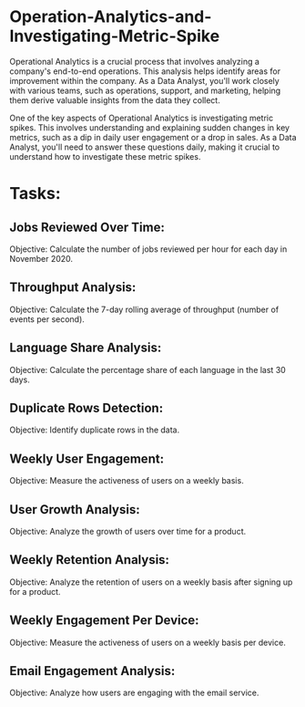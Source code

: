 # Operation-Analytics-and-Investigating-Metric-Spike
Operational Analytics is a crucial process that involves analyzing a company's end-to-end operations. This analysis helps identify areas for improvement within the company. As a Data Analyst, you'll work closely with various teams, such as operations, support, and marketing, helping them derive valuable insights from the data they collect.

One of the key aspects of Operational Analytics is investigating metric spikes. This involves understanding and explaining sudden changes in key metrics, such as a dip in daily user engagement or a drop in sales. As a Data Analyst, you'll need to answer these questions daily, making it crucial to understand how to investigate these metric spikes.

# Tasks:

## Jobs Reviewed Over Time:
Objective: Calculate the number of jobs reviewed per hour for each day in November 2020.

##  Throughput Analysis:
Objective: Calculate the 7-day rolling average of throughput (number of events per second).

##  Language Share Analysis:
Objective: Calculate the percentage share of each language in the last 30 days.

##  Duplicate Rows Detection:
Objective: Identify duplicate rows in the data.

##  Weekly User Engagement:
Objective: Measure the activeness of users on a weekly basis.

##  User Growth Analysis:
Objective: Analyze the growth of users over time for a product.

##  Weekly Retention Analysis:
Objective: Analyze the retention of users on a weekly basis after signing up for a product.

##  Weekly Engagement Per Device:
Objective: Measure the activeness of users on a weekly basis per device.

##  Email Engagement Analysis:
Objective: Analyze how users are engaging with the email service.

